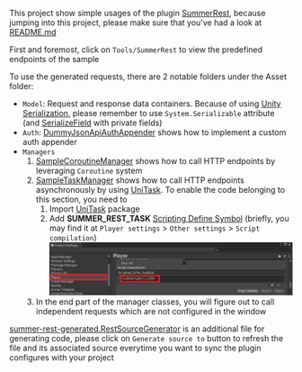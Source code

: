 This project show simple usages of the plugin [SummerRest](https://github.com/risethesummer/Unity-SummerRest), because jumping into this project, please make sure that you've had a look at [README.md](../../README.md)

First and foremost, click on `Tools/SummerRest` to view the predefined endpoints of the sample

To use the generated requests, there are 2 notable folders under the Asset folder: 
- `Model`: Request and response data containers. Because of using [Unity Serialization](https://docs.unity3d.com/Manual/script-Serialization.html), please remember to use `System.Serializable` attribute (and [SerializeField](https://docs.unity3d.com/ScriptReference/SerializeField.html) with private fields)
- `Auth`: [DummyJsonApiAuthAppender](Scripts/Auth/DummyJsonApiAuthAppender.cs) shows how to implement a custom auth appender
- `Managers`
  1. [SampleCoroutineManager](Scripts/Managers/SampleCoroutineManager.cs) shows how to call HTTP endpoints by leveraging `Coroutine` system
  2. [SampleTaskManager](Scripts/Managers/SampleTaskManager.cs) shows how to call HTTP endpoints asynchronously by using [UniTask](https://github.com/Cysharp/UniTask). To enable the code belonging to this section, you need to
     1. Import [UniTask](https://github.com/Cysharp/UniTask) package
     2. Add **SUMMER_REST_TASK** [Scripting Define Symbol](https://docs.unity3d.com/Manual/CustomScriptingSymbols.html) (briefly, you may find it at `Player settings` > `Other settings` > `Script compilation`)
     ![](../../Screenshots/3_source_2_symbol.png)
  3. In the end part of the manager classes, you will figure out to call independent requests which are not configured in the window   

[summer-rest-generated.RestSourceGenerator](Configures/summer-rest-generated.RestSourceGenerator.additionalfile) is an additional file for generating code, please click on `Generate source to` button to refresh the file and its associated source everytime you want to sync the plugin configures with your project 
